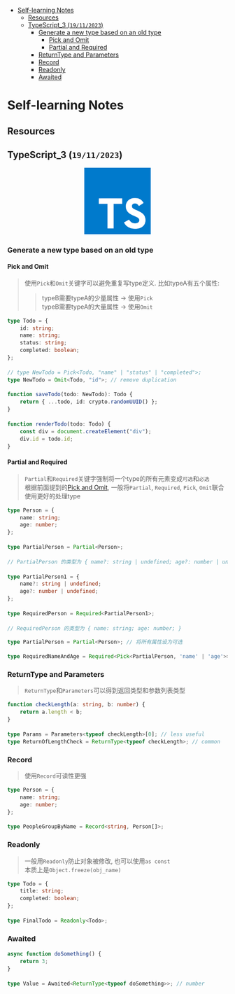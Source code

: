 - [Self-learning Notes](#self-learning-notes)
  - [Resources](#resources)
  - [TypeScript\_3 (`19/11/2023`)](#typescript_3-19112023)
    - [Generate a new type based on an old type](#generate-a-new-type-based-on-an-old-type)
      - [Pick and Omit](#pick-and-omit)
      - [Partial and Required](#partial-and-required)
    - [ReturnType and Parameters](#returntype-and-parameters)
    - [Record](#record)
    - [Readonly](#readonly)
    - [Awaited](#awaited)

# Self-learning Notes

## Resources

## TypeScript_3 (`19/11/2023`)

<p align='center'><img src='../image/TypeScript.png' width='30%' height='30%' /></p>

### Generate a new type based on an old type
#### Pick and Omit
> 使用`Pick`和`Omit`关键字可以避免重复写type定义. 比如typeA有五个属性:<br>
>> typeB需要typeA的少量属性 -> 使用`Pick`<br>
>> typeB需要typeA的大量属性 -> 使用`Omit`<br>

```ts
type Todo = {
    id: string;
    name: string;
    status: string;
    completed: boolean;
};

// type NewTodo = Pick<Todo, "name" | "status" | "completed">;
type NewTodo = Omit<Todo, "id">; // remove duplication

function saveTodo(todo: NewTodo): Todo {
    return { ...todo, id: crypto.randomUUID() };
}

function renderTodo(todo: Todo) {
    const div = document.createElement("div");
    div.id = todo.id;
}
```

#### Partial and Required
> `Partial`和`Required`关键字强制将一个type的所有元素变成`可选`和`必选`<br>
> 根据前面提到的[Pick and Omit](#pick-and-omit), 一般将`Partial`, `Required`, `Pick`, `Omit`联合使用更好的处理type

```ts
type Person = {
    name: string;
    age: number;
};

type PartialPerson = Partial<Person>;

// PartialPerson 的类型为 { name?: string | undefined; age?: number | undefined; }

type PartialPerson1 = {
    name?: string | undefined;
    age?: number | undefined;
};

type RequiredPerson = Required<PartialPerson1>;

// RequiredPerson 的类型为 { name: string; age: number; }
```

```ts
type PartialPerson = Partial<Person>; // 将所有属性设为可选

type RequiredNameAndAge = Required<Pick<PartialPerson, 'name' | 'age'>>; // 选取 'name' 和 'age' 属性，并使它们变为必选
```

### ReturnType and Parameters
> `ReturnType`和`Parameters`可以得到返回类型和参数列表类型

```ts
function checkLength(a: string, b: number) {
    return a.length < b;
}

type Params = Parameters<typeof checkLength>[0]; // less useful
type ReturnOfLengthCheck = ReturnType<typeof checkLength>; // common
```

### Record
> 使用`Record`可读性更强

```ts
type Person = {
    name: string;
    age: number;
};

type PeopleGroupByName = Record<string, Person[]>;
```

### Readonly
> 一般用`Readonly`防止对象被修改, 也可以使用`as const`<br>
> 本质上是`Object.freeze(obj_name)`

```ts
type Todo = {
    title: string;
    completed: boolean;
};

type FinalTodo = Readonly<Todo>;
```

### Awaited
```ts
async function doSomething() {
    return 3;
}

type Value = Awaited<ReturnType<typeof doSomething>>; // number
```